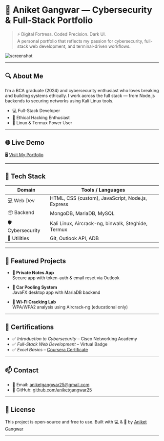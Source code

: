 # 🧠 Aniket Gangwar — Cybersecurity & Full-Stack Portfolio

> ⚡ Digital Fortress. Coded Precision. Dark UI.  
> A personal portfolio that reflects my passion for cybersecurity, full-stack web development, and terminal-driven workflows.

![screenshot](https://i.ibb.co/ZpWzysTJ/file-000000005f6861f8bd5ad977e20d5243.png)

---

## 🔍 About Me
I’m a BCA graduate (2024) and cybersecurity enthusiast who loves breaking and building systems ethically. I work across the full stack — from Node.js backends to securing networks using Kali Linux tools.

- 💻 Full-Stack Developer  
- 🔐 Ethical Hacking Enthusiast  
- 🎯 Linux & Termux Power User

---

## 🌐 Live Demo
🖥️ [Visit My Portfolio](https://yourusername.github.io/aniket-portfolio)

---

## 📂 Tech Stack

| Domain            | Tools / Languages                                      |
|------------------|--------------------------------------------------------|
| 💻 Web Dev        | HTML, CSS (custom), JavaScript, Node.js, Express       |
| 📦 Backend        | MongoDB, MariaDB, MySQL                                |
| 🛡️ Cybersecurity  | Kali Linux, Aircrack-ng, binwalk, Steghide, Termux     |
| 🧠 Utilities       | Git, Outlook API, ADB                                  |

---

## 🧪 Featured Projects

- **🔐 Private Notes App**  
  Secure app with token-auth & email reset via Outlook

- **🚗 Car Pooling System**  
  JavaFX desktop app with MariaDB backend

- **📡 Wi-Fi Cracking Lab**  
  WPA/WPA2 analysis using Aircrack-ng (educational only)

---

## 📜 Certifications

- ✅ *Introduction to Cybersecurity* – Cisco Networking Academy  
- ✅ *Full-Stack Web Development* – Virtual Badge  
- ✅ *Excel Basics* – [Coursera Certificate](https://coursera.org/verify/Q7ABX9WQ62HF)

---

## 📫 Contact

- 📧 Email: [aniketgangwar25@gmail.com](mailto:aniketgangwar25@gmail.com)  
- 🐙 GitHub: [github.com/aniketgangwar25](https://github.com/aniketgangwar25)

---

## 🚀 License

This project is open-source and free to use. Built with 💻 & 🧠 by [Aniket Gangwar](mailto:aniketgangwar25@gmail.com)

---
